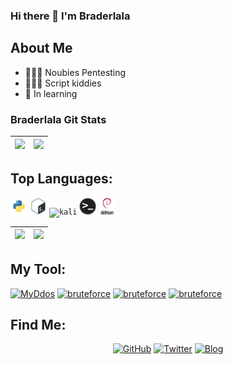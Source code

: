 ### Hi there 👋 I'm Braderlala

## About Me 
- 👨🏻‍💻 Noubies Pentesting
- 👨🏻‍💻 Script kiddies 
- 🔭 In learning

### Braderlala Git Stats
<img src="https://github-readme-stats.vercel.app/api?username=Braderlala&&show_icons=true&count_private=true&theme=radical"/>|<img src="https://github-readme-streak-stats.herokuapp.com/?user=Braderlala&theme=radical"/>|
|---|---|

## Top Languages:

<code><img height="27" src="https://raw.githubusercontent.com/github/explore/80688e429a7d4ef2fca1e82350fe8e3517d3494d/topics/python/python.png" alt="python"></code>
<code><img height="27" src="https://raw.githubusercontent.com/devicons/devicon/master/icons/bash/bash-plain.svg" alt="bash"></code>
<code><img height="27" src="https://pbs.twimg.com/profile_images/661994992878120961/rYruOQvA_400x400.png" alt="kali"></code>
<code><img height="27" src="https://raw.githubusercontent.com/github/explore/80688e429a7d4ef2fca1e82350fe8e3517d3494d/topics/terminal/terminal.png" alt="terminal"></code>
<code><img height="27" src="https://raw.githubusercontent.com/devicons/devicon/master/icons/debian/debian-original-wordmark.svg" alt="debian"></code>

<img src="https://github-readme-stats.vercel.app/api/top-langs/?username=Braderlala&layout=compact&theme=blueberry"/>|<img src="https://github-readme-stats.vercel.app/api/top-langs/?username=Braderlala&theme=blueberry&hide_langs_below=1"/>
|---|---|

## My Tool:

<a href="https://github.com/Braderlala/bruteforce"><img title="MyDdos" src="https://github-readme-stats.vercel.app/api/pin/?username=Braderlala&repo=MyDdos&theme=radical"></a>
<a href="https://github.com/Braderlala/Mywebdav"><img title="bruteforce" src="https://github-readme-stats.vercel.app/api/pin/?username=Braderlala&repo=Mywebdav&theme=radical"></a>
<a href="https://github.com/Braderlala/Myhtml"><img title="bruteforce" src="https://github-readme-stats.vercel.app/api/pin/?username=Braderlala&repo=Myhtml&theme=radical"></a>
<a href="https://github.com/Braderlala/shell-finder"><img title="bruteforce" src="https://github-readme-stats.vercel.app/api/pin/?username=Braderlala&repo=shell-finder&theme=radical"></a>

## Find Me:

<p align="center">
<a href="https://github.com/Braderlala"><img height="27" src="https://pngimg.com/uploads/github/github_PNG15.png" alt="GitHub"></a>
<a href="https://twitter.com/Braderlala"><img src="https://img.shields.io/twitter/url?label=twitter&style=social&url=https%3A%2F%2Ffaisalfs10x.github.io" alt="Twitter"></a> 
<a href="https://braderlala.github.io/"><img src="https://img.shields.io/badge/Blog-Braderlala-brightgreen" alt="Blog"></a> 
</p>
